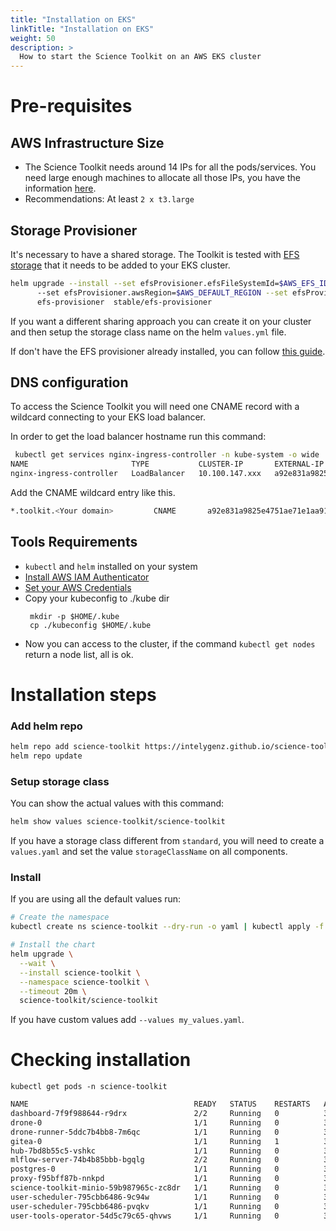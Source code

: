 ```yaml
---
title: "Installation on EKS"
linkTitle: "Installation on EKS"
weight: 50
description: >
  How to start the Science Toolkit on an AWS EKS cluster
---
```



# Pre-requisites


## AWS Infrastructure Size

- The Science Toolkit needs around 14 IPs for all the pods/services. You need large enough machines to allocate all those IPs, you have the information [here](https://docs.aws.amazon.com/AWSEC2/latest/UserGuide/using-eni.html#AvailableIpPerENI).
- Recommendations: At least `2 x t3.large`

## Storage Provisioner

It's necessary to have a shared storage. The Toolkit is tested with [EFS storage](https://aws.amazon.com/es/efs/)  that it needs to be added to your EKS cluster.
```bash
helm upgrade --install --set efsProvisioner.efsFileSystemId=$AWS_EFS_ID
      --set efsProvisioner.awsRegion=$AWS_DEFAULT_REGION --set efsProvisioner.storageClass.name=standard
      efs-provisioner  stable/efs-provisioner
```

If you want a different sharing approach you can create it on your cluster and then setup the storage class name on the helm `values.yml` file.

If don't have the EFS provisioner already installed, you can follow [this guide](https://github.com/kubernetes-incubator/external-storage/tree/master/aws/efs).



## DNS configuration

To access the Science Toolkit you will need one CNAME record with a wildcard connecting to your EKS load balancer. 
 
In order to get the load balancer hostname run this command:
```bash
 kubectl get services nginx-ingress-controller -n kube-system -o wide
NAME                       TYPE           CLUSTER-IP       EXTERNAL-IP                                                              PORT(S)                      AGE     SELECTOR
nginx-ingress-controller   LoadBalancer   10.100.147.xxx   a92e831a9825e4751ae71e1aa919965e-xxxxxxxx.us-east-1.elb.amazonaws.com   80:31560/TCP,443:31065/TCP   3d19h   app.kubernetes.io/component=controller,app=nginx-ingress,release=nginx-ingress
```

Add the CNAME wildcard entry like this.

```bash
*.toolkit.<Your domain>         CNAME       a92e831a9825e4751ae71e1aa919965e-xxxxxxxx.us-east-1.elb.amazonaws.com
```

## Tools Requirements

- `kubectl` and `helm` installed on your system
- [Install AWS IAM Authenticator](https://docs.aws.amazon.com/eks/latest/userguide/install-aws-iam-authenticator.html)
- [Set your AWS Credentials](https://docs.aws.amazon.com/cli/latest/userguide/cli-configure-profiles.html)
- Copy your kubeconfig to ./kube dir
  ```
   mkdir -p $HOME/.kube
   cp ./kubeconfig $HOME/.kube
  ```
- Now you can access to the cluster, if the command `kubectl get nodes` return a node list, all is ok.


# Installation steps


### Add helm repo 

```bash
helm repo add science-toolkit https://intelygenz.github.io/science-toolkit/helm-chart/ 
helm repo update
```


### Setup storage class

You can show the actual values with this command:

```bash
helm show values science-toolkit/science-toolkit 
```

If you have a storage class different from `standard`, you will need to create a `values.yaml` and set the value `storageClassName` on all components.


### Install

If you are using all the default values run:

```bash
# Create the namespace
kubectl create ns science-toolkit --dry-run -o yaml | kubectl apply -f -

# Install the chart
helm upgrade \
  --wait \
  --install science-toolkit \
  --namespace science-toolkit \
  --timeout 20m \
  science-toolkit/science-toolkit
```

If you have custom values add `--values my_values.yaml`.


# Checking installation

`kubectl get pods -n science-toolkit`
```bash
NAME                                     READY   STATUS    RESTARTS   AGE
dashboard-7f9f988644-r9drx               2/2     Running   0          3d18h
drone-0                                  1/1     Running   0          3d18h
drone-runner-5ddc7b4bb8-7m6qc            1/1     Running   0          3d18h
gitea-0                                  1/1     Running   1          3d18h
hub-7bd8b55c5-vshkc                      1/1     Running   0          3d18h
mlflow-server-74b4b85bbb-bgqlg           2/2     Running   0          3d18h
postgres-0                               1/1     Running   0          3d18h
proxy-f95bff87b-nnkpd                    1/1     Running   0          3d18h
science-toolkit-minio-59b987965c-zc8dr   1/1     Running   0          3d18h
user-scheduler-795cbb6486-9c94w          1/1     Running   0          3d18h
user-scheduler-795cbb6486-pvqkv          1/1     Running   0          3d18h
user-tools-operator-54d5c79c65-qhvws     1/1     Running   0          3d18h
```